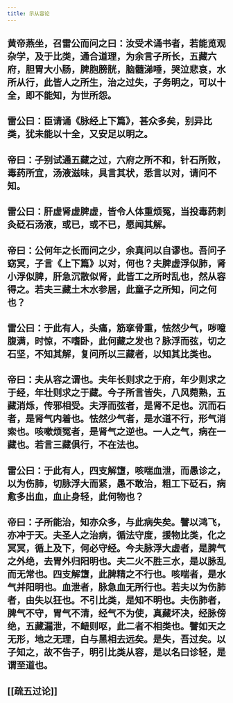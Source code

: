 ```yaml
---
title: 示从容论
---
```


## 黄帝燕坐，召雷公而问之曰：汝受术诵书者，若能览观杂学，及于比类，通合道理，为余言子所长，五藏六府，胆胃大小肠，脾胞膀胱，脑髓涕唾，哭泣悲哀，水所从行，此皆人之所生，治之过失，子务明之，可以十全，即不能知，为世所怨。
## 雷公曰：臣请诵《脉经上下篇》，甚众多矣，别异比类，犹未能以十全，又安足以明之。
## 帝曰：子别试通五藏之过，六府之所不和，针石所败，毒药所宜，汤液滋味，具言其状，悉言以对，请问不知。
## 雷公曰：肝虚肾虚脾虚，皆令人体重烦冤，当投毒药刺灸砭石汤液，或已，或不已，愿闻其解。
## 帝曰：公何年之长而问之少，余真问以自谬也。吾问子窈冥，子言《上下篇》以对，何也？夫脾虚浮似肺，肾小浮似脾，肝急沉散似肾，此皆工之所时乱也，然从容得之。若夫三藏土木水参居，此童子之所知，问之何也？
## 雷公曰：于此有人，头痛，筋挛骨重，怯然少气，哕噫腹满，时惊，不嗜卧，此何藏之发也？脉浮而弦，切之石坚，不知其解，复问所以三藏者，以知其比类也。
## 帝曰：夫从容之谓也。夫年长则求之于府，年少则求之于经，年壮则求之于藏。今子所言皆失，八风菀熟，五藏消烁，传邪相受。夫浮而弦者，是肾不足也。沉而石者，是肾气内着也。怯然少气者，是水道不行，形气消索也。咳嗽烦冤者，是肾气之逆也。一人之气，病在一藏也。若言三藏俱行，不在法也。
## 雷公曰：于此有人，四支解墯，咳喘血泄，而愚诊之，以为伤肺，切脉浮大而紧，愚不敢治，粗工下砭石，病愈多出血，血止身轻，此何物也？
## 帝曰：子所能治，知亦众多，与此病失矣。譬以鸿飞，亦冲于天。夫圣人之治病，循法守度，援物比类，化之冥冥，循上及下，何必守经。今夫脉浮大虚者，是脾气之外绝，去胃外归阳明也。夫二火不胜三水，是以脉乱而无常也。四支解墯，此脾精之不行也。咳喘者，是水气并阳明也。血泄者，脉急血无所行也。若夫以为伤肺者，由失以狂也。不引比类，是知不明也。夫伤肺者，脾气不守，胃气不清，经气不为使，真藏坏决，经脉傍绝，五藏漏泄，不衄则呕，此二者不相类也。譬如天之无形，地之无理，白与黑相去远矣。是失，吾过矣。以子知之，故不告子，明引比类从容，是以名曰诊轻，是谓至道也。
## [[疏五过论]]
